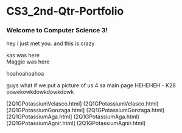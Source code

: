 # CS3_2nd-Qtr-Portfolio

### Welcome to Computer Science 3!
hey i just met you. and this is crazy

kas was here  
Maggie was here

hoahoahoahoa

guys what if we put a picture of us 4 sa main page HEHEHEH - K28
oowekowkdowkdowkdowk

[2Q1GPotassiumVelasco.html] (2Q1GPotassiumVelasco.html)
[2Q1GPotassiumGonzaga.html] (2Q1GPotassiumGonzaga.html)
[2Q1GPotassiumAga.html] (2Q1GPotassiumAga.html)
[2Q1GPotassiumAgnir.html] (2Q1GPotassiumAgnir.html)
